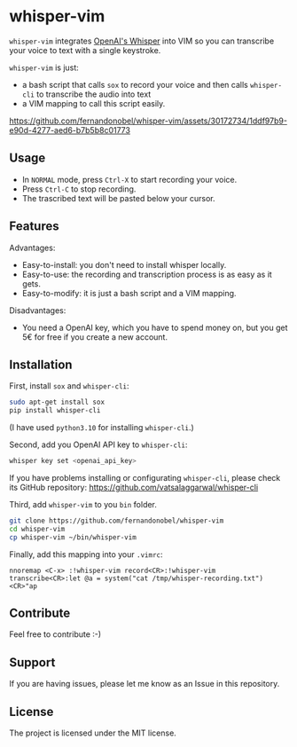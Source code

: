 # whisper-vim

`whisper-vim` integrates [OpenAI's Whisper](https://openai.com/research/whisper) into VIM so you can transcribe your voice to text with a single keystroke.

`whisper-vim` is just:

* a bash script that calls `sox` to record your voice and then calls `whisper-cli` to transcribe the audio into text
* a VIM mapping to call this script easily. 

https://github.com/fernandonobel/whisper-vim/assets/30172734/1ddf97b9-e90d-4277-aed6-b7b5b8c01773

## Usage

* In `NORMAL` mode, press `Ctrl-X` to start recording your voice.
* Press `Ctrl-C` to stop recording.
* The trascribed text will be pasted below your cursor.

## Features

Advantages:

- Easy-to-install: you don't need to install whisper locally.
- Easy-to-use: the recording and transcription process is as easy as it gets.
- Easy-to-modify: it is just a bash script and a VIM mapping.

Disadvantages:

- You need a OpenAI key, which you have to spend money on, but you get 5€ for free if you create a new account.
 
## Installation

First, install `sox` and `whisper-cli`:

```sh
sudo apt-get install sox
pip install whisper-cli
```

(I have used `python3.10` for installing `whisper-cli`.)

Second, add you OpenAI API key to `whisper-cli`:

```sh
whisper key set <openai_api_key>
```

If you have problems installing or configurating `whisper-cli`, please check its GitHub repository: https://github.com/vatsalaggarwal/whisper-cli

Third, add `whisper-vim` to you `bin` folder.

```sh
git clone https://github.com/fernandonobel/whisper-vim
cd whisper-vim
cp whisper-vim ~/bin/whisper-vim
```

Finally, add this mapping into your `.vimrc`:

```vim
nnoremap <C-x> :!whisper-vim record<CR>:!whisper-vim transcribe<CR>:let @a = system("cat /tmp/whisper-recording.txt")<CR>"ap
```

## Contribute

Feel free to contribute :-)

## Support

If you are having issues, please let me know as an Issue in this repository.

## License

The project is licensed under the MIT license.
